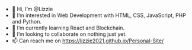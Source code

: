 - 👋 Hi, I’m @Lizzie
- 👀 I’m interested in Web Development with HTML, CSS, JavaScript, PHP and Python.
- 🌱 I’m currently learning React and Blockchain.
- 💞️ I’m looking to collaborate on nothing just yet.
- 📫 Can reach me on https://lizzie2021.github.io/Personal-Site/

<!---
Lizzie2021/Lizzie2021 is a ✨ special ✨ repository because its `README.md` (this file) appears on your GitHub profile.
You can click the Preview link to take a look at your changes.
--->
